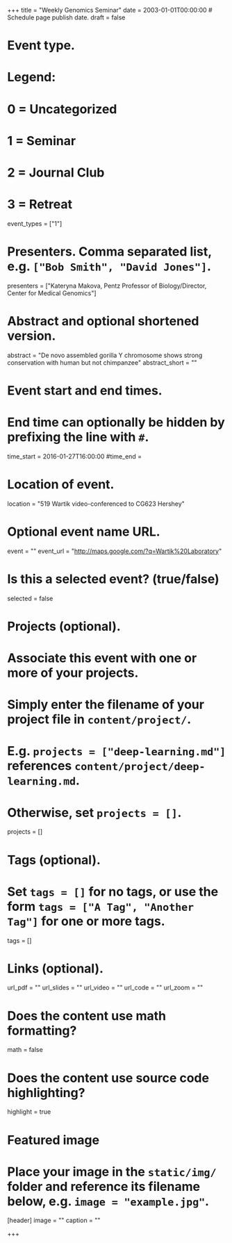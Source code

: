 +++
title = "Weekly Genomics Seminar"
date = 2003-01-01T00:00:00  # Schedule page publish date.
draft = false

# Event type.
# Legend:
# 0 = Uncategorized
# 1 = Seminar
# 2 = Journal Club
# 3 = Retreat
event_types = ["1"]

# Presenters. Comma separated list, e.g. `["Bob Smith", "David Jones"]`.
presenters = ["Kateryna Makova, Pentz Professor of Biology/Director, Center for Medical Genomics"]

# Abstract and optional shortened version.
abstract = "De novo assembled gorilla Y chromosome shows strong conservation with human but not chimpanzee"
abstract_short = ""

# Event start and end times.
#   End time can optionally be hidden by prefixing the line with `#`.
time_start = 2016-01-27T16:00:00
#time_end = 

# Location of event.
location = "519 Wartik video-conferenced to CG623 Hershey"

# Optional event name URL.
event = ""
event_url = "http://maps.google.com/?q=Wartik%20Laboratory"

# Is this a selected event? (true/false)
selected = false

# Projects (optional).
#   Associate this event with one or more of your projects.
#   Simply enter the filename of your project file in `content/project/`.
#   E.g. `projects = ["deep-learning.md"]` references `content/project/deep-learning.md`.
#   Otherwise, set `projects = []`.
projects = []

# Tags (optional).
#   Set `tags = []` for no tags, or use the form `tags = ["A Tag", "Another Tag"]` for one or more tags.
tags = []

# Links (optional).
url_pdf = ""
url_slides = ""
url_video = ""
url_code = ""
url_zoom = ""

# Does the content use math formatting?
math = false

# Does the content use source code highlighting?
highlight = true

# Featured image
# Place your image in the `static/img/` folder and reference its filename below, e.g. `image = "example.jpg"`.
[header]
image = ""
caption = ""

+++
